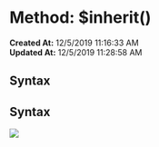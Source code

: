 # Method: $inherit()

**Created At:** 12/5/2019 11:16:33 AM  
**Updated At:** 12/5/2019 11:28:58 AM  






## Syntax



## Syntax



![](https://static.helpjuice.com/helpjuice_production/uploads/upload/image/3397/direct/1575545106233-vehicle.png)
